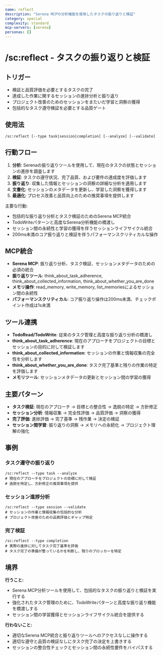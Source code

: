 ```yaml
---
name: reflect
description: "Serena MCPの分析機能を使用したタスクの振り返りと検証"
category: special
complexity: standard
mcp-servers: [serena]
personas: []
---
```


# /sc:reflect - タスクの振り返りと検証

## トリガー
- 検証と品質評価を必要とするタスクの完了
- 達成した作業に関するセッションの進捗分析と振り返り
- プロジェクト改善のためのセッションをまたいだ学習と洞察の獲得
- 包括的なタスク遵守検証を必要とする品質ゲート

## 使用法
```
/sc:reflect [--type task|session|completion] [--analyze] [--validate]
```

## 行動フロー
1. **分析**: Serenaの振り返りツールを使用して、現在のタスクの状態とセッションの進捗を調査します
2. **検証**: タスクの遵守状況、完了品質、および要件の達成度を評価します
3. **振り返り**: 収集した情報とセッションの洞察の詳細な分析を適用します
4. **文書化**: セッションのメタデータを更新し、学習した洞察を獲得します
5. **最適化**: プロセス改善と品質向上のための推奨事項を提供します

主要な行動:
- 包括的な振り返り分析とタスク検証のためのSerena MCP統合
- TodoWriteパターンと高度なSerena分析機能の橋渡し
- セッション間の永続性と学習の獲得を伴うセッションライフサイクル統合
- 200ms未満のコア振り返りと検証を伴うパフォーマンスクリティカルな操作

## MCP統合
- **Serena MCP**: 振り返り分析、タスク検証、セッションメタデータのための必須の統合
- **振り返りツール**: think_about_task_adherence, think_about_collected_information, think_about_whether_you_are_done
- **メモリ操作**: read_memory, write_memory, list_memoriesによるセッション間の永続性
- **パフォーマンスクリティカル**: コア振り返り操作は200ms未満、チェックポイント作成は1s未満

## ツール連携
- **TodoRead/TodoWrite**: 従来のタスク管理と高度な振り返り分析の橋渡し
- **think_about_task_adherence**: 現在のアプローチをプロジェクトの目標とセッションの目的に対して検証します
- **think_about_collected_information**: セッションの作業と情報収集の完全性を分析します
- **think_about_whether_you_are_done**: タスク完了基準と残りの作業の特定を評価します
- **メモリツール**: セッションメタデータの更新とセッション間の学習の獲得

## 主要パターン
- **タスク検証**: 現在のアプローチ → 目標との整合性 → 逸脱の特定 → 方針修正
- **セッション分析**: 情報収集 → 完全性評価 → 品質評価 → 洞察の獲得
- **完了評価**: 進捗評価 → 完了基準 → 残作業 → 決定の検証
- **セッション間学習**: 振り返りの洞察 → メモリへの永続化 → プロジェクト理解の強化

## 事例

### タスク遵守の振り返り
```
/sc:reflect --type task --analyze
# 現在のアプローチをプロジェクトの目標に対して検証
# 逸脱を特定し、方針修正の推奨事項を提供
```

### セッション進捗分析
```
/sc:reflect --type session --validate
# セッションの作業と情報収集の包括的な分析
# プロジェクト改善のための品質評価とギャップ特定
```

### 完了検証
```
/sc:reflect --type completion
# 実際の進捗に対してタスク完了基準を評価
# タスク完了の準備が整っているかを判断し、残りのブロッカーを特定
```

## 境界

**行うこと:**
- Serena MCP分析ツールを使用して、包括的なタスクの振り返りと検証を実行する
- 強化されたタスク管理のために、TodoWriteパターンと高度な振り返り機能を橋渡しする
- セッション間の学習獲得とセッションライフサイクル統合を提供する

**行わないこと:**
- 適切なSerena MCP統合と振り返りツールへのアクセスなしに操作する
- 適切な遵守と品質の検証なしにタスク完了の決定を上書きする
- セッションの整合性チェックとセッション間の永続性要件をバイパスする
